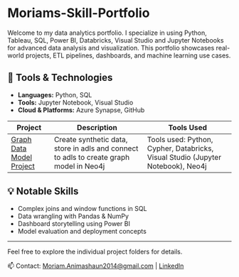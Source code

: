 # Moriams-Skill-Portfolio
Welcome to my data analytics portfolio. I specialize in using Python, Tableau, SQL, Power BI, Databricks, Visual Studio and Jupyter Notebooks for advanced data analysis and visualization. This portfolio showcases real-world projects, ETL pipelines, dashboards, and machine learning use cases.

## 🔧 Tools & Technologies
- **Languages:** Python, SQL
- **Tools:** Jupyter Notebook, Visual Studio
- **Cloud & Platforms:** Azure Synapse, GitHub

| Project | Description | Tools Used |
|--------|-------------|-------------|
| [Graph Data Model Project](https://github.com/moriampaints/Moriams-Skill-Portfolio/tree/main/Graph%20Data%20Model%20Project) | Create synthetic data, store in adls and connect to adls to create graph model in Neo4j | Tools used: Python, Cypher, Databricks, Visual Studio (Jupyter Notebook), Neo4j |

## 💡 Notable Skills
- Complex joins and window functions in SQL
- Data wrangling with Pandas & NumPy
- Dashboard storytelling using Power BI
- Model evaluation and deployment concepts

---

Feel free to explore the individual project folders for details.

📫 Contact: Moriam.Animashaun2014@gmail.com | [LinkedIn](https://www.linkedin.com/in/moriam-animashaun-72336b11a/)
